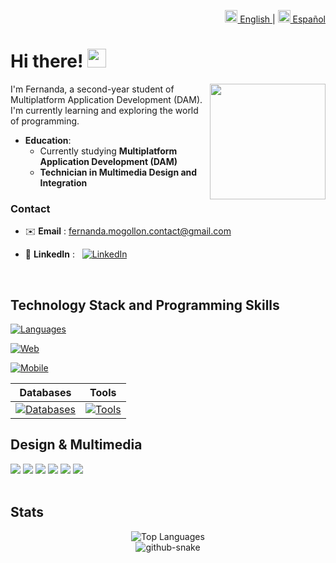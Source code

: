 <p align="right">
  <a href="README.md">
    <img src="https://cdn.statically.io/gh/hjnilsson/country-flags/master/svg/gb.svg" width="20" alt="English"/> English
  </a> |
  <a href="README.es.md">
    <img src="https://cdn.statically.io/gh/hjnilsson/country-flags/master/svg/es.svg" width="20" alt="Español"/> Español
  </a>
</p>

# Hi there! <img src="https://user-images.githubusercontent.com/74038190/216120986-f2752ca9-fe82-4aa3-befe-0a58db010d85.png" width="30px">

<img align="right" height="185" src="https://user-images.githubusercontent.com/74038190/216649421-9e9387cc-b2d3-4375-97e2-f4c43373d3ae.gif" />

I'm Fernanda, a second-year student of Multiplatform Application Development (DAM).
I'm currently learning and exploring the world of programming.

- **Education**:
  - Currently studying **Multiplatform Application Development (DAM)**
  - **Technician in Multimedia Design and Integration**

### **Contact**

- ✉️ **Email** : [fernanda.mogollon.contact@gmail.com](mailto:fernanda.mogollon.contact@gmail.com)

- 💼 **LinkedIn** : &nbsp;&nbsp;[![LinkedIn](https://img.shields.io/badge/-LinkedIn-0A66C2?style=for-the-badge&logo=linkedin&logoColor=white)](https://www.linkedin.com/in/fernanda-mogollon-21a542380/)


</br>

## Technology Stack and Programming Skills

[![Languages](https://skillicons.dev/icons?i=java,spring,python,flask,c&theme=dark)](https://skillicons.dev) 

[![Web](https://skillicons.dev/icons?i=html,css,js,bootstrap,wordpress&theme=dark)](https://skillicons.dev)

[![Mobile](https://skillicons.dev/icons?i=androidstudio,kotlin,flutter,dart&theme=dark)](https://skillicons.dev) 

| Databases | Tools |
|------------|-------|
| [![Databases](https://skillicons.dev/icons?i=mysql,postgres,mongo&theme=dark)](https://skillicons.dev) | [![Tools](https://skillicons.dev/icons?i=git,github,docker,postman,firebase,netlify&theme=dark)](https://skillicons.dev) |




## Design & Multimedia

<div>
  <img src="https://img.shields.io/badge/Adobe%20Illustrator-%23FF0000.svg?style=for-the-badge&logo=adobe%20illustrator&logoColor=white" />
  <img src="https://img.shields.io/badge/Adobe%20Lightroom-31A8FF.svg?style=for-the-badge&logo=Adobe%20Lightroom&logoColor=white" />
  <img src="https://img.shields.io/badge/Adobe%20Photoshop-%23FFFF00.svg?style=for-the-badge&logo=adobe%20photoshop&logoColor=white" />
  <img src="https://img.shields.io/badge/Adobe%20Premiere%20Pro-%2300FF00.svg?style=for-the-badge&logo=Adobe%20Premiere%20Pro&logoColor=white" />
  <img src="https://img.shields.io/badge/Notion-%23000000.svg?style=for-the-badge&logo=notion&logoColor=white" />
  <img src="https://img.shields.io/badge/Gimp-657D8B?style=for-the-badge&logo=gimp&logoColor=FFFFFF" />
</div>
</br>

## Stats

<div align="center">
  <img src="https://github-readme-stats.vercel.app/api/top-langs/?username=mafedev&layout=compact" alt="Top Languages" />
</div>

<!--GitHub Snake Animation-->
<div align="center">
  <picture>
    <source media="(prefers-color-scheme: dark)" srcset="https://raw.githubusercontent.com/tobiasmeyhoefer/tobiasmeyhoefer/output/github-snake-dark.svg" />
    <source media="(prefers-color-scheme: light)" srcset="https://raw.githubusercontent.com/tobiasmeyhoefer/tobiasmeyhoefer/output/github-snake.svg" />
    <img alt="github-snake" src="https://raw.githubusercontent.com/tobiasmeyhoefer/tobiasmeyhoefer/output/github-snake.svg" />
  </picture>
</div>

